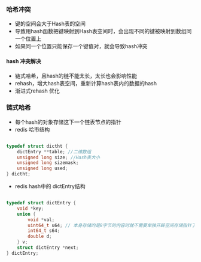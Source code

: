 ### 哈希冲突
- 键的空间会大于Hash表的空间
- 导致用hash函数把键映射到Hash表空间时，会出现不同的键被映射到数组同一个位置上
- 如果同一个位置只能保存一个键值对，就会导致hash冲突

#### hash 冲突解决
- 链式哈希，且hash的链不能太长，太长也会影响性能
- rehash，增大hash表空间，重新计算hash表内的数据的hash
- 渐进式rehash 优化

### 链式哈希
- 每个hash的对象存储这下一个链表节点的指针
- redis 哈市结构
```c

typedef struct dictht {
    dictEntry **table; //二维数组
    unsigned long size; //Hash表大小
    unsigned long sizemask;
    unsigned long used;
} dictht;
```
- redis hash中的 dictEntry结构
```c

typedef struct dictEntry {
    void *key;
    union {
        void *val;
        uint64_t u64; // 本身存储的是8字节的内容时就不需要单独开辟空间存储指针了
        int64_t s64;
        double d;
    } v;
    struct dictEntry *next;
} dictEntry;
```